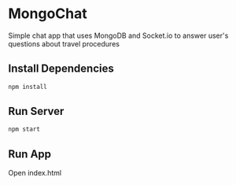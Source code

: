 # MongoChat

Simple chat app that uses MongoDB and Socket.io to answer user's questions about travel procedures


## Install Dependencies
```bash
npm install 
```

## Run Server
```bash
npm start
```

## Run App
Open index.html

